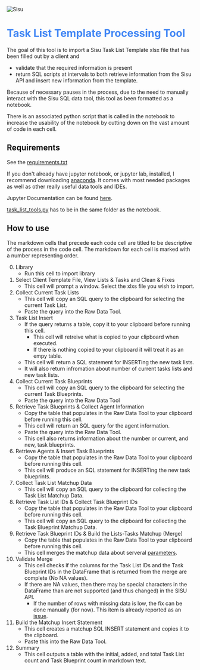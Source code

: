 ![Sisu](https://global-uploads.webflow.com/5f4444910aa0ad6a50bb4f52/5f444fb00e4dc15dd0f0416e_sisu-logo.svg)

# <span style = "color:#4287f5">Task List Template Processing Tool </span>

The goal of this tool is to import a Sisu Task List Template xlsx file that has been filled out by a client and 
- validate that the required information is present
- return SQL scripts at intervals to both retrieve information from the Sisu API and insert new information from the template. 

Because of necessary pauses in the process, due to the need to manually interact with the Sisu SQL data tool, this tool as been
formatted as a notebook. 

There is an associated python script that is called in the notebook to increase the usability of the notebook by cutting down on the 
vast amount of code in each cell. 

## Requirements

See the [requirements.txt](https://github.com/sisu-cs/task_list_process/blob/main/requirements.txt)

If you don't already have jupyter notebook, or jupyter lab, installed, I recommend downloading [anaconda](https://www.anaconda.com/).
It comes with most needed packages as well as other really useful data tools and IDEs. 

Jupyter Documentation can be found [here](https://docs.jupyter.org/en/latest/).

[task_list_tools.py](https://github.com/sisu-cs/task_list_process/blob/main/task_list_tools.py) has to be in the same folder as the notebook. 

## How to use

The markdown cells that precede each code cell are titled to be descriptive of the process in the code cell. 
The markdown for each cell is marked with a number representing order. 

0. Library
    - Run this cell to import library
1. Select Client Template File, View Lists & Tasks and Clean & Fixes 
    - This cell will prompt a window. Select the xlxs file you wish to import. 
2. Collect Current Task Lists
    - This cell will copy an SQL query to the clipboard for selecting the current Task List.
    - Paste the query into the Raw Data Tool. 
3. Task List Insert
    - If the query returns a table, copy it to your clipboard before running this cell.
      - This cell will retreive what is copied to your clipboard when executed. 
      - If there is nothing copied to your clipboard it will treat it as an empy table. 
    - This cell will return a SQL statement for INSERTing the new task lists. 
    - It will also return infromation about number of current tasks lists and new task lists. 
4. Collect Current Task Blueprints
    - This cell will copy an SQL query to the clipboard for selecting the current Task Blueprints. 
    - Paste the query into the Raw Data Tool
5. Retrieve Task Blueprints & Collect Agent Information
    - Copy the table that populates in the Raw Data Tool to your clipboard before running this cell. 
    - This cell will return an SQL query for the agent information. 
    - Paste the query into the Raw Data Tool.
    - This cell also returns information about the number or current, and new, task blueprints. 
6. Retrieve Agents & Insert Task Blueprints
    - Copy the table that populates in the Raw Data Tool to your clipboard before running this cell. 
    - This cell will produce an SQL statement for INSERTing the new task blueprints. 
7. Collect Task List Matchup Data
    - This cell will copy an SQL query to the clipboard for collecting the Task List Matchup Data. 
8. Retrieve Task List IDs & Collect Task Blueprint IDs
    - Copy the table that populates in the Raw Data Tool to your clipboard before running this cell. 
    - This cell will copy an SQL query to the clipboard for collecting the Task Blueprint Matchup Data. 
9. Retrieve Task Blueprint IDs & Build the Lists-Tasks Matchup (Merge)
    - Copy the table that populates in the Raw Data Tool to your clipboard before running this cell. 
    - This cell merges the matchup data about serveral [parameters](https://github.com/sisu-cs/task_list_process/blob/26f61da0606c0ac63b2d7cbe6b266b987f04a9ec/task_list_tools.py#L765).
10. Validate Merge
    - This cell checks if the columns for the Task List IDs and the Task Blueprint IDs in the DataFrame that is returned from the merge are complete (No NA values).
    - If there are NA values, then there may be special characters in the DataFrame than are not supported (and thus changed) in the SISU API. 
      - If the number of rows with missing data is low, the fix can be done manually (for now). This item is already reported as an [issue](https://github.com/sisu-cs/task_list_process/issues/3).
11. Build the Matchup Insert Statement
     - This cell creates a matchup SQL INSERT statement and copies it to the clipboard. 
     - Paste this into the Raw Data Tool. 
12. Summary
    - This cell outputs a table with the initial, added, and total Task List count and Task Blueprint count in markdown text. 



